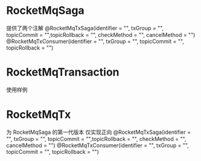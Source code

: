 # RocketMqSaga
提供了两个注解
@RocketMqTxSaga(identifier = "", txGroup = "", topicCommit = "",topicRollback = "", checkMethod = "", cancelMethod = "")
@RocketMqTxConsumer(identifier = "", txGroup = "", topicCommit = "", topicRollback = "")

# RocketMqTransaction
使用样例

# RocketMqTx
为 RocketMqSaga 的第一代版本  仅实现正向
@RocketMqTxSaga(identifier = "", txGroup = "", topicCommit = "",topicRollback = "", checkMethod = "", cancelMethod = "")
@RocketMqTxConsumer(identifier = "", txGroup = "", topicCommit = "", topicRollback = "")
